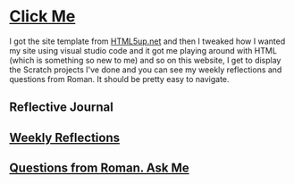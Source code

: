 # [Click Me](https://nlkx.github.io/nini.github.io/)
I got the site template from [HTML5up.net](https://html5up.net/) and then I tweaked how I wanted my site using visual studio code and it got me playing around with HTML (which is something so new to me) and so on this website, I get to display the Scratch projects I've done and you can see my weekly reflections and questions from Roman. It should be pretty easy to navigate. 

## Reflective Journal

## [Weekly Reflections](https://nlkx.github.io/nini.github.io/generic.html)

## [Questions from Roman. Ask Me](https://nlkx.github.io/nini.github.io/elements.html)















